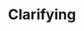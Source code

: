 ---
stars: 5
country: United States
title: Clarifying
description: For me, this app clarifies key aspects of the Law of Time, and for that, I am grateful. Thank you!
---